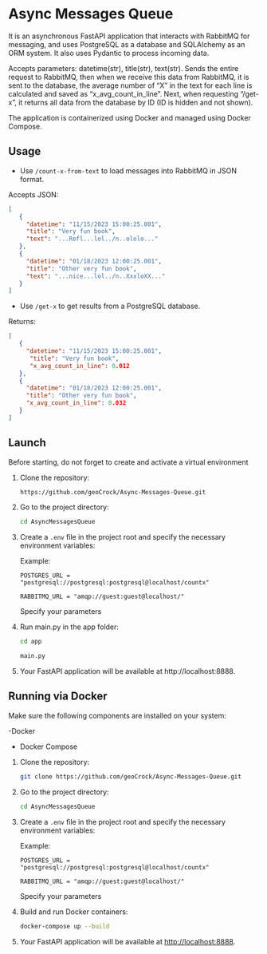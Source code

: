 # Async Messages Queue

It is an asynchronous FastAPI application that interacts with RabbitMQ for messaging, and uses PostgreSQL as a database and SQLAlchemy as an ORM system.
It also uses Pydantic to process incoming data.

Accepts parameters: datetime(str), title(str), text(str). Sends the entire request to RabbitMQ, then when we receive this data from RabbitMQ, it is sent to the database, the average number of “X” in the text for each line is calculated and saved as “x_avg_count_in_line”. Next, when requesting “/get-x”, it returns all data from the database by ID (ID is hidden and not shown).

The application is containerized using Docker and managed using Docker Compose.

## Usage
- Use `/count-x-from-text` to load messages into RabbitMQ in JSON format.

Accepts JSON:

```json
[
   {
     "datetime": "11/15/2023 15:00:25.001",
     "title": "Very fun book",
     "text": "...Rofl...lol../n..ololo..."
   },
   {
     "datetime": "01/18/2023 12:00:25.001",
     "title": "Other very fun book",
     "text": "...nice...lol../n..XxxloXX..."
   }
]
```

- Use `/get-x` to get results from a PostgreSQL database.
  
Returns:

```json
[
   {
     "datetime": "11/15/2023 15:00:25.001",
      "title": "Very fun book",
      "x_avg_count_in_line": 0.012
   },
   {
     "datetime": "01/18/2023 12:00:25.001",
     "title": "Other very fun book",
     "x_avg_count_in_line": 0.032
   }
]
```

## Launch

Before starting, do not forget to create and activate a virtual environment

1. Clone the repository:

     ```bash
     https://github.com/geoCrock/Async-Messages-Queue.git
     ```

2. Go to the project directory:

     ```bash
     cd AsyncMessagesQueue
     ```

3. Create a `.env` file in the project root and specify the necessary environment variables:

    Example:
     ```env
     POSTGRES_URL = "postgresql://postgresql:postgresql@localhost/countx"
    
     RABBITMQ_URL = "amqp://guest:guest@localhost/"
     ```

    Specify your parameters
   
5. Run main.py in the app folder:
    ```bash
    cd app
    ```

    ```bash
    main.py
    ```
   
6. Your FastAPI application will be available at http://localhost:8888.



## Running via Docker

Make sure the following components are installed on your system:

-Docker
- Docker Compose

1. Clone the repository:

     ```bash
     git clone https://github.com/geoCrock/Async-Messages-Queue.git
     ```

2. Go to the project directory:

     ```bash
     cd AsyncMessagesQueue
     ```

3. Create a `.env` file in the project root and specify the necessary environment variables:


    Example:
     ```env
     POSTGRES_URL = "postgresql://postgresql:postgresql@localhost/countx"
    
     RABBITMQ_URL = "amqp://guest:guest@localhost/"
     ```

    Specify your parameters

5. Build and run Docker containers:

     ```bash
     docker-compose up --build
     ```

6. Your FastAPI application will be available at [http://localhost:8888](http://localhost:8888).

